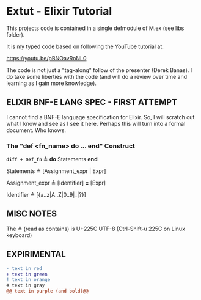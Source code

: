 # Extut - Elixir Tutorial

This projects code is contained in a single defmodule of M.ex (see libs folder).

It is my typed code based on following the YouTube tutorial at:

https://youtu.be/pBNOavRoNL0

The code is not just a "tag-along" follow of the presenter (Derek Banas). I do take some liberties with the code (and will do a review over time and learning as I gain more knowledge).

## ELIXIR BNF-E LANG SPEC - FIRST ATTEMPT
I cannot find a BNF-E language specification for Elixir. So, I will scratch out what I know and see as I see it here. Perhaps this will turn into a formal document. Who knows.

### The "def <fn_name> do ... end" Construct

**```diff + Def_fn```** ≜ **do** Statements **end**

Statements ≜ [Assignment_expr | Expr]

Assignment_expr ≜ [Identifier] **=** [Expr]

Identifier ≜ [{a..z|A..Z|0..9|_|?}]

## MISC NOTES

The ≜ (read as contains) is U+225C UTF-8 (Ctrl-Shift-u 225C on Linux keyboard)

## EXPIRIMENTAL

```diff
- text in red
+ text in green
! text in orange
# text in gray
@@ text in purple (and bold)@@
```

